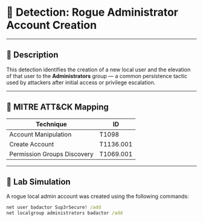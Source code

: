 # 🔐 Detection: Rogue Administrator Account Creation

---

## 🧭 Description

This detection identifies the creation of a new local user and the elevation of that user to the **Administrators** group — a common persistence tactic used by attackers after initial access or privilege escalation.

---

## 📌 MITRE ATT&CK Mapping

| Technique | ID |
|----------|----|
| Account Manipulation | T1098 |
| Create Account | T1136.001 |
| Permission Groups Discovery | T1069.001 |

---

## 🧪 Lab Simulation

A rogue local admin account was created using the following commands:

```cmd
net user badactor Sup3rSecure! /add
net localgroup administrators badactor /add
